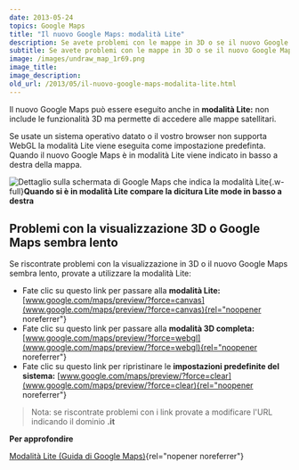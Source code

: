 ```yaml
---
date: 2013-05-24
topics: Google Maps
title: "Il nuovo Google Maps: modalità Lite"
description: Se avete problemi con le mappe in 3D o se il nuovo Google Maps sembra lento provate la modalità Lite descritta in questo articolo.
subtitle: Se avete problemi con le mappe in 3D o se il nuovo Google Maps sembra lento provate la modalità Lite descritta in questo articolo.
image: /images/undraw_map_1r69.png
image_title:
image_description:
old_url: /2013/05/il-nuovo-google-maps-modalita-lite.html
---
```

Il nuovo Google Maps può essere eseguito anche in **modalità Lite:** non include le funzionalità 3D ma permette di accedere alle mappe satellitari.

Se usate un sistema operativo datato o il vostro browser non supporta WebGL la modalità Lite viene eseguita come impostazione predefinta. Quando il nuovo Google Maps è in modalità Lite viene indicato in basso a destra della mappa.

![Dettaglio sulla schermata di Google Maps che indica la modalità Lite](/images/google-maps-modalita-lite.png "Google Maps è ancora più fluido con il Material Design"){.w-full}**Quando si è in modalità Lite compare la dicitura Lite mode in basso a destra**

## Problemi con la visualizzazione 3D o Google Maps sembra lento

Se riscontrate problemi con la visualizzazione in 3D o il nuovo Google Maps sembra lento, provate a utilizzare la modalità Lite:

- Fate clic su questo link per passare alla **modalità Lite:** [www.google.com/maps/preview/?force=canvas](www.google.com/maps/preview/?force=canvas){rel="noopener noreferrer"}
- Fate clic su questo link per passare alla **modalità 3D completa:** [www.google.com/maps/preview/?force=webgl](www.google.com/maps/preview/?force=webgl){rel="noopener noreferrer"}
- Fate clic su questo link per ripristinare le **impostazioni predefinite del sistema:** [www.google.com/maps/preview/?force=clear](www.google.com/maps/preview/?force=clear){rel="noopener noreferrer"}

> Nota: se riscontrate problemi con i link provate a modificare l'URL indicando il dominio **.it**

**Per approfondire**

[Modalità Lite (Guida di Google Maps)](https://support.google.com/maps/answer/3031966?hl=it){rel="nopener noreferrer"}
